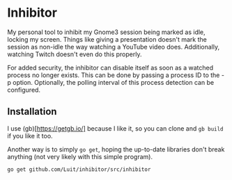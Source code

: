 # Inhibitor

My personal tool to inhibit my Gnome3 session being marked as idle, locking my
screen. Things like giving a presentation doesn't mark the session as non-idle
the way watching a YouTube video does. Additionally, watching Twitch doesn't
even do this properly.

For added security, the inhibitor can disable itself as soon as a watched
process no longer exists. This can be done by passing a process ID to the -p
option. Optionally, the polling interval of this process detection can be
configured.

## Installation

I use (gb)[https://getgb.io/] because I like it, so you can clone and `gb
build` if you like it too.

Another way is to simply `go get`, hoping the up-to-date libraries don't break
anything (not very likely with this simple program).

    go get github.com/Luit/inhibitor/src/inhibitor
